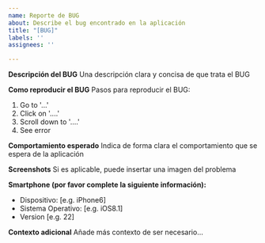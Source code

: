 ```yaml
---
name: Reporte de BUG
about: Describe el bug encontrado en la aplicación
title: "[BUG]"
labels: ''
assignees: ''

---
```


**Descripción del BUG**
Una descripción clara y concisa de que trata el BUG

**Como reproducir el BUG**
Pasos para reproducir el BUG:
1. Go to '...'
2. Click on '....'
3. Scroll down to '....'
4. See error

**Comportamiento esperado**
Indica de forma clara el comportamiento que se espera de la aplicación

**Screenshots**
Si es aplicable, puede insertar una imagen del problema

**Smartphone (por favor complete la siguiente información):**
 - Dispositivo: [e.g. iPhone6]
 - Sistema Operativo: [e.g. iOS8.1]
 - Version [e.g. 22]

**Contexto adicional**
Añade más contexto de ser necesario...

